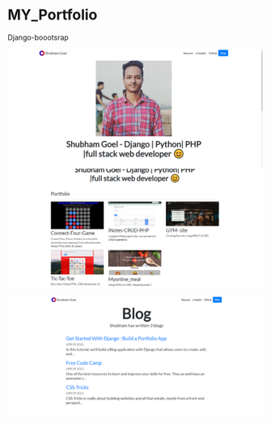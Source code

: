 # MY_Portfolio
Django-boootsrap

![alt text](https://github.com/shubhamgoel01/MY_Portfolio/blob/main/screenshot/portfolio1.png?raw=true)
![alt text](https://github.com/shubhamgoel01/MY_Portfolio/blob/main/screenshot/portfolio2.png?raw=true)


![alt text](https://github.com/shubhamgoel01/MY_Portfolio/blob/main/screenshot/portfolio3.png?raw=true)
